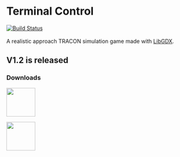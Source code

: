 # Terminal Control
[![Build Status](https://travis-ci.org/Bombbird2001/Terminal-Control.svg?branch=master)](https://travis-ci.org/Bombbird2001/Terminal-Control)
\
\
A realistic approach TRACON simulation game made with [LibGDX](https://libgdx.badlogicgames.com/).

## V1.2 is released

### Downloads

<a href="https://bombbird2001.itch.io/terminal-control"><img src="https://i.imgur.com/sk26hTV.png" width="auto" height="75"></a>

<a href='https://play.google.com/store/apps/details?id=com.bombbird.terminalcontrollite&pcampaignid=MKT-Other-global-all-co-prtnr-py-PartBadge-Mar2515-1'><img src="https://upload.wikimedia.org/wikipedia/commons/thumb/c/cd/Get_it_on_Google_play.svg/1280px-Get_it_on_Google_play.svg.png" width="auto" height="75"></a>
